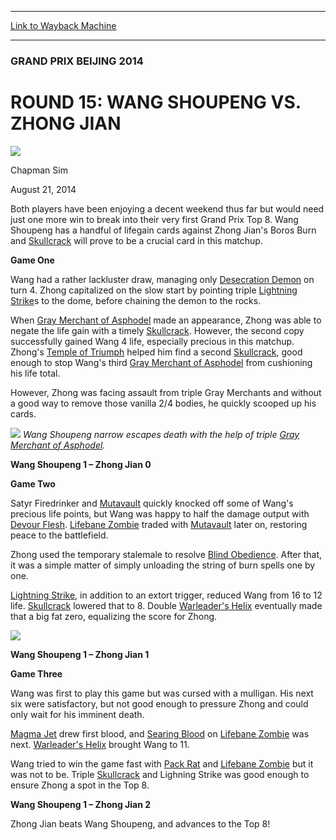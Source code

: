 
---
[Link to Wayback Machine](https://web.archive.org/web/20141031213955/http://magic.wizards.com/en/articles/archive/round-15-wang-shoupeng-vs-zhong-jian-2014-08-21)

[_metadata_:description]:- "Both players have been enjoying a decent weekend thus far but would need just one more win to break into their very first Grand Prix Top 8. Wang Shoupeng has a handful of lifegain cards against Zhong Jian's Boros Burn and Skullcrack will prove to be a crucial card in this matchup. Game One"
[_metadata_:generator]:- "Drupal 7 (http://drupal.org)"
[_metadata_:node]:- "261031"
[_metadata_:publish_date]:- "2014-08-21"
[_metadata_:source]:- "div-main"
[_metadata_:title]:- "ROUND 15: WANG SHOUPENG VS. ZHONG JIAN"
[_metadata_:wayback_capture_timestamp]:- "2014-10-31 21:39:55"
[_metadata_:wayback_raw_url]:- "https://web.archive.org/web/20141031213955id_/http://magic.wizards.com/en/articles/archive/round-15-wang-shoupeng-vs-zhong-jian-2014-08-21"
[_metadata_:wayback_url]:- "http://magic.wizards.com/en/articles/archive/round-15-wang-shoupeng-vs-zhong-jian-2014-08-21"
---





### GRAND PRIX BEIJING 2014


ROUND 15: WANG SHOUPENG VS. ZHONG JIAN
======================================



![](https://media.magic.wizards.com/styles/auth_small/public/images/person/chapman_icon_0.jpg)

Chapman Sim




August 21, 2014
 










Both players have been enjoying a decent weekend thus far but would need just one more win to break into their very first Grand Prix Top 8. Wang Shoupeng has a handful of lifegain cards against Zhong Jian's Boros Burn and [Skullcrack](http://gatherer.wizards.com/Pages/Card/Details.aspx?name=Skullcrack) will prove to be a crucial card in this matchup.


**Game One**


Wang had a rather lackluster draw, managing only [Desecration Demon](http://gatherer.wizards.com/Pages/Card/Details.aspx?name=Desecration+Demon) on turn 4. Zhong capitalized on the slow start by pointing triple [Lightning Strike](http://gatherer.wizards.com/Pages/Card/Details.aspx?name=Lightning+Strike)s to the dome, before chaining the demon to the rocks.


When [Gray Merchant of Asphodel](http://gatherer.wizards.com/Pages/Card/Details.aspx?name=Gray+Merchant+of+Asphodel) made an appearance, Zhong was able to negate the life gain with a timely [Skullcrack](http://gatherer.wizards.com/Pages/Card/Details.aspx?name=Skullcrack). However, the second copy successfully gained Wang 4 life, especially precious in this matchup. Zhong's [Temple of Triumph](http://gatherer.wizards.com/Pages/Card/Details.aspx?name=Temple+of+Triumph) helped him find a second [Skullcrack](http://gatherer.wizards.com/Pages/Card/Details.aspx?name=Skullcrack), good enough to stop Wang's third [Gray Merchant of Asphodel](http://gatherer.wizards.com/Pages/Card/Details.aspx?name=Gray+Merchant+of+Asphodel) from cushioning his life total.


However, Zhong was facing assault from triple Gray Merchants and without a good way to remove those vanilla 2/4 bodies, he quickly scooped up his cards.


![](https://media.wizards.com/images/magic/daily/events/2014/gpbei14/r15_wang.JPG)
*Wang Shoupeng narrow escapes death with the help of triple [Gray Merchant of Asphodel](http://gatherer.wizards.com/Pages/Card/Details.aspx?name=Gray+Merchant+of+Asphodel).*

**Wang Shoupeng 1 – Zhong Jian 0**



**Game Two**


Satyr Firedrinker and [Mutavault](http://gatherer.wizards.com/Pages/Card/Details.aspx?name=Mutavault) quickly knocked off some of Wang's precious life points, but Wang was happy to half the damage output with [Devour Flesh](http://gatherer.wizards.com/Pages/Card/Details.aspx?name=Devour+Flesh). [Lifebane Zombie](http://gatherer.wizards.com/Pages/Card/Details.aspx?name=Lifebane+Zombie) traded with [Mutavault](http://gatherer.wizards.com/Pages/Card/Details.aspx?name=Mutavault) later on, restoring peace to the battlefield.


Zhong used the temporary stalemale to resolve [Blind Obedience](http://gatherer.wizards.com/Pages/Card/Details.aspx?name=Blind+Obedience). After that, it was a simple matter of simply unloading the string of burn spells one by one.


[Lightning Strike](http://gatherer.wizards.com/Pages/Card/Details.aspx?name=Lightning+Strike), in addition to an extort trigger, reduced Wang from 16 to 12 life. [Skullcrack](http://gatherer.wizards.com/Pages/Card/Details.aspx?name=Skullcrack) lowered that to 8. Double [Warleader's Helix](http://gatherer.wizards.com/Pages/Card/Details.aspx?name=Warleader%27s+Helix) eventually made that a big fat zero, equalizing the score for Zhong.


![](https://media.wizards.com/images/magic/daily/events/2014/gpbei14/r15_jian.JPG)

**Wang Shoupeng 1 – Zhong Jian 1**



**Game Three**


Wang was first to play this game but was cursed with a mulligan. His next six were satisfactory, but not good enough to pressure Zhong and could only wait for his imminent death.


[Magma Jet](http://gatherer.wizards.com/Pages/Card/Details.aspx?name=Magma+Jet) drew first blood, and [Searing Blood](http://gatherer.wizards.com/Pages/Card/Details.aspx?name=Searing+Blood) on [Lifebane Zombie](http://gatherer.wizards.com/Pages/Card/Details.aspx?name=Lifebane+Zombie) was next. [Warleader's Helix](http://gatherer.wizards.com/Pages/Card/Details.aspx?name=Warleader%27s+Helix) brought Wang to 11.


Wang tried to win the game fast with [Pack Rat](http://gatherer.wizards.com/Pages/Card/Details.aspx?name=Pack+Rat) and [Lifebane Zombie](http://gatherer.wizards.com/Pages/Card/Details.aspx?name=Lifebane+Zombie) but it was not to be. Triple [Skullcrack](http://gatherer.wizards.com/Pages/Card/Details.aspx?name=Skullcrack) and Lighning Strike was good enough to ensure Zhong a spot in the Top 8.


**Wang Shoupeng 1 – Zhong Jian 2**


Zhong Jian beats Wang Shoupeng, and advances to the Top 8!








 
 




  







